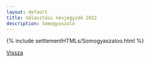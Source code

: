 ```yaml
---
layout: default
title: Választási névjegyzék 2022
description: Somogyaszaló
---
```


{% include settlementHTMLs/Somogyaszaloo.html %}

[Vissza](../)